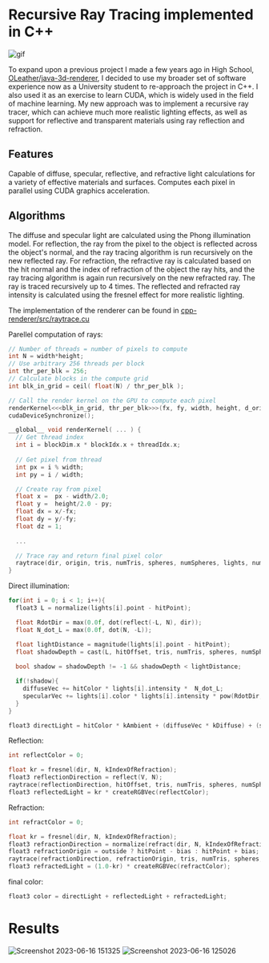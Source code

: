 # Recursive Ray Tracing implemented in C++

![gif](https://github.com/OLeather/cpp-graphics/blob/main/ray_trace_gif_high_quality.gif)

To expand upon a previous project I made a few years ago in High School, [OLeather/java-3d-renderer](https://github.com/OLeather/java-3d-renderer), I decided to use my broader set of software experience now as a University student to re-approach the project in C++. I also used it as an exercise to learn CUDA, which is widely used in the field of machine learning. My new approach was to implement a recursive ray tracer, which can achieve much more realistic lighting effects, as well as support for reflective and transparent materials using ray reflection and refraction.

## Features
Capable of diffuse, specular, reflective, and refractive light calculations for a variety of effective materials and surfaces. Computes each pixel in parallel using CUDA graphics acceleration.

## Algorithms
The diffuse and specular light are calculated using the Phong illumination model. For reflection, the ray from the pixel to the object is reflected across the object's normal, and the ray tracing algorithm is run recursively on the new reflected ray. For refraction, the refractive ray is calculated based on the hit normal and the index of refraction of the object the ray hits, and the ray tracing algorithm is again run recursively on the new refracted ray. The ray is traced recursively up to 4 times. The reflected and refracted ray intensity is calculated using the fresnel effect for more realistic lighting.

The implementation of the renderer can be found in [cpp-renderer/src/raytrace.cu](https://github.com/OLeather/cpp-graphics/blob/main/cpp_graphics/src/raytrace.cu)

Parellel computation of rays:
```c++
// Number of threads = number of pixels to compute
int N = width*height;
// Use arbitrary 256 threads per block
int thr_per_blk = 256;
// Calculate blocks in the compute grid
int blk_in_grid = ceil( float(N) / thr_per_blk );

// Call the render kernel on the GPU to compute each pixel
renderKernel<<<blk_in_grid, thr_per_blk>>>(fx, fy, width, height, d_origin, d_rotation, d_tris, h_numTris, d_spheres, h_numSpheres, d_lights, h_numLights, d_pixels);
cudaDeviceSynchronize(); 
```

```c++
__global__ void renderKernel( ... ) {
  // Get thread index
  int i = blockDim.x * blockIdx.x + threadIdx.x;
  
  // Get pixel from thread
  int px = i % width;
  int py = i / width;

  // Create ray from pixel
  float x =  px - width/2.0;
  float y =  height/2.0 - py;
  float dx = x/-fx;
  float dy = y/-fy;
  float dz = 1;
  
  ...

  // Trace ray and return final pixel color
  raytrace(dir, origin, tris, numTris, spheres, numSpheres, lights, numLights, color, 0);
}
```

Direct illumination:
```c++
for(int i = 0; i < 1; i++){
  float3 L = normalize(lights[i].point - hitPoint);

  float RdotDir = max(0.0f, dot(reflect(-L, N), dir));
  float N_dot_L = max(0.0f, dot(N, -L));

  float lightDistance = magnitude(lights[i].point - hitPoint);
  float shadowDepth = cast(L, hitOffset, tris, numTris, spheres, numSpheres);
  
  bool shadow = shadowDepth != -1 && shadowDepth < lightDistance;

  if(!shadow){
    diffuseVec += hitColor * lights[i].intensity *  N_dot_L;
    specularVec += lights[i].color * lights[i].intensity * pow(RdotDir, shinyness);
  }
}

float3 directLight = hitColor * kAmbient + (diffuseVec * kDiffuse) + (specularVec * kSpecular);
```

Reflection:
```c++
int reflectColor = 0;

float kr = fresnel(dir, N, kIndexOfRefraction);
float3 reflectionDirection = reflect(V, N);
raytrace(reflectionDirection, hitOffset, tris, numTris, spheres, numSpheres, lights, numLights, reflectColor, step + 1);
float3 reflectedLight = kr * createRGBVec(reflectColor);
```

Refraction:
```c++
int refractColor = 0;

float kr = fresnel(dir, N, kIndexOfRefraction);
float3 refractionDirection = normalize(refract(dir, N, kIndexOfRefraction));
float3 refractionOrigin = outside ? hitPoint - bias : hitPoint + bias;
raytrace(refractionDirection, refractionOrigin, tris, numTris, spheres, numSpheres, lights, numLights, refractColor, step + 1);
float3 refractedLight = (1.0-kr) * createRGBVec(refractColor);
```

final color:
```c++
float3 color = directLight + reflectedLight + refractedLight;
```

# Results

![Screenshot 2023-06-16 151325](https://github.com/OLeather/cpp-graphics/assets/43189206/c3b09c4f-2770-47c1-8396-91482b4ee9fa)
![Screenshot 2023-06-16 125026](https://github.com/OLeather/cpp-graphics/assets/43189206/3b135cdf-4411-4359-9f3b-18662d61aa98)
